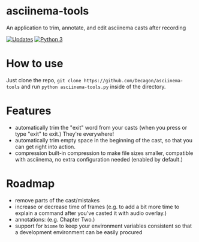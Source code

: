 # asciinema-tools
An application to trim, annotate, and edit asciinema casts after recording

[![Updates](https://pyup.io/repos/github/Decagon/asciinema-tools/shield.svg)](https://pyup.io/repos/github/Decagon/asciinema-tools/) [![Python 3](https://pyup.io/repos/github/Decagon/asciinema-tools/python-3-shield.svg)](https://pyup.io/repos/github/Decagon/asciinema-tools/)

# How to use
Just clone the repo, `git clone https://github.com/Decagon/asciinema-tools` and run `python asciinema-tools.py` inside of the directory.

# Features
- automatically trim the "exit" word from your casts (when you press <Ctrl-D> or type "exit" to exit.) They're everywhere!
- automatically trim empty space in the beginning of the cast, so that you can get right into action.
- compression built-in compression to make file sizes smaller, compatible with asciinema, no extra configuration needed (enabled by default.)
 
# Roadmap
- remove parts of the cast/mistakes
- increase or decrease time of frames (e.g. to add a bit more time to explain a command after you've casted it with audio overlay.)
- annotations: (e.g. Chapter Two.)
- support for `biome` to keep your environment variables consistent so that a development environment can be easily procured
